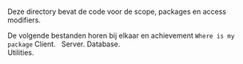 Deze directory bevat de code voor de scope, packages en access modifiers. 

De volgende bestanden horen bij elkaar en achievement `Where is my package`
Client.   
Server. 
Database.  
Utilities. 

